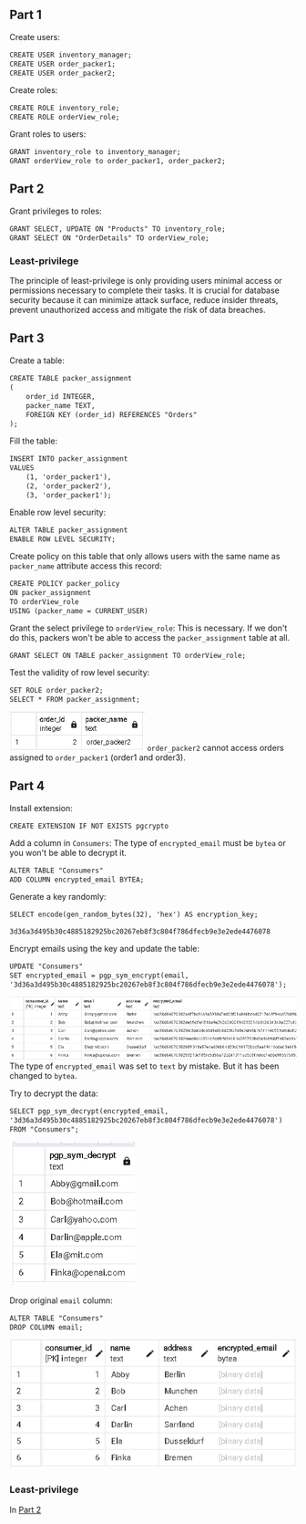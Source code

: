 ## Part 1

Create users:

```postgresql
CREATE USER inventory_manager;
CREATE USER order_packer1;
CREATE USER order_packer2;
```

Create roles:

```postgresql
CREATE ROLE inventory_role;
CREATE ROLE orderView_role;
```

Grant roles to users:

```postgresql
GRANT inventory_role to inventory_manager;
GRANT orderView_role to order_packer1, order_packer2;
```

## Part 2

Grant privileges to roles:

```postgresql
GRANT SELECT, UPDATE ON "Products" TO inventory_role;
GRANT SELECT ON "OrderDetails" TO orderView_role;
```

### Least-privilege

The principle of least-privilege is only providing users minimal access or permissions necessary to complete their tasks.
It is crucial for database security because it can minimize attack surface, reduce insider threats, prevent unauthorized access and mitigate the risk of data breaches.

## Part 3

Create a table:

```postgresql
CREATE TABLE packer_assignment
(
	order_id INTEGER,
	packer_name TEXT,
	FOREIGN KEY (order_id) REFERENCES "Orders"
);
```

Fill the table:

```postgresql
INSERT INTO packer_assignment
VALUES
	(1, 'order_packer1'),
	(2, 'order_packer2'),
	(3, 'order_packer1');
```

Enable row level security:

```postgresql
ALTER TABLE packer_assignment
ENABLE ROW LEVEL SECURITY;
```

Create policy on this table that only allows users with the same name as `packer_name` attribute access this record:

```postgresql
CREATE POLICY packer_policy
ON packer_assignment
TO orderView_role
USING (packer_name = CURRENT_USER)
```

Grant the select privilege to `orderView_role`:
This is necessary. If we don't do this, packers won't be able to access the `packer_assignment` table at all.

```postgresql
GRANT SELECT ON TABLE packer_assignment TO orderView_role;
```

Test the validity of row level security:

```postgresql
SET ROLE order_packer2;
SELECT * FROM packer_assignment;
```

![](Pasted%20image%2020231129085947.png)
`order_packer2` cannot access orders assigned to `order_packer1` (order1 and order3).

## Part 4

Install extension:

```postgresql
CREATE EXTENSION IF NOT EXISTS pgcrypto
```

Add a column in `Consumers`:
The type of `encrypted_email` must be `bytea` or you won't be able to decrypt it.

```postgresql
ALTER TABLE "Consumers"
ADD COLUMN encrypted_email BYTEA;
```

Generate a key randomly:

```postgresql
SELECT encode(gen_random_bytes(32), 'hex') AS encryption_key;
```

```
3d36a3d495b30c4885182925bc20267eb8f3c804f786dfecb9e3e2ede4476078
```

Encrypt emails using the key and update the table:

```postgresql
UPDATE "Consumers"
SET encrypted_email = pgp_sym_encrypt(email, '3d36a3d495b30c4885182925bc20267eb8f3c804f786dfecb9e3e2ede4476078');
```

![](Pasted%20image%2020231129092746.png)
The type of `encrypted_email` was set to `text` by mistake. But it has been changed to `bytea`.

Try to decrypt the data:

```postgresql
SELECT pgp_sym_decrypt(encrypted_email, '3d36a3d495b30c4885182925bc20267eb8f3c804f786dfecb9e3e2ede4476078')
FROM "Consumers";
```

![](Pasted%20image%2020231129130836.png)

Drop original `email` column:

```postgresql
ALTER TABLE "Consumers"
DROP COLUMN email;
```

![](Pasted%20image%2020231129131200.png)

### Least-privilege

In [Part 2](#Part%202)
